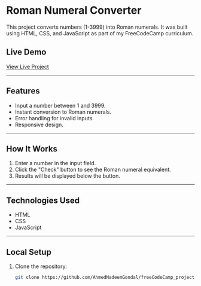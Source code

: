 # Roman Numeral Converter

This project converts numbers (1-3999) into Roman numerals. It was built using HTML, CSS, and JavaScript as part of my FreeCodeCamp curriculum.

## Live Demo
[View Live Project](https://ahmednadeemgondal.github.io/freeCodeCamp_project_2_roman_numeral_converter/)

---

## Features
- Input a number between 1 and 3999.
- Instant conversion to Roman numerals.
- Error handling for invalid inputs.
- Responsive design.

---

## How It Works
1. Enter a number in the input field.
2. Click the "Check" button to see the Roman numeral equivalent.
3. Results will be displayed below the button.

---

## Technologies Used
- HTML
- CSS
- JavaScript

---

## Local Setup
1. Clone the repository:
   ```bash
   git clone https://github.com/AhmedNadeemGondal/freeCodeCamp_project_2_roman_numeral_converter.git
